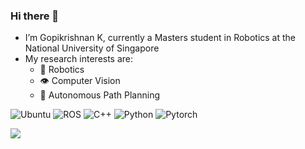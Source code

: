 ### Hi there 👋

- I’m Gopikrishnan K, currently a Masters student in Robotics at the National University of Singapore
- My research interests are:
  - 🤖 Robotics
  - 👁️ Computer Vision
  - 🚗 Autonomous Path Planning

![Ubuntu](https://img.shields.io/badge/OS-Ubuntu-informational?style=flat&logo=ubuntu&logoColor=white&color=2bbc8a)
![ROS](https://img.shields.io/badge/Tools-ROS-informational?style=flat&logo=ROS&logoColor=white&color=2bbc8a)
![C++](https://img.shields.io/badge/Code-C++-informational?style=flat&logo=c%2B%2B&logoColor=white&color=2bbc8a)
![Python](https://img.shields.io/badge/Code-Python-informational?style=flat&logo=python&logoColor=white&color=2bbc8a)
![Pytorch](https://img.shields.io/badge/Code-Pytorch-informational?style=flat&logo=pytorch&logoColor=white&color=2bbc8a)

<img align="center" src="https://github-readme-stats.vercel.app/api?username=SuperGops7&theme=github_dark&show_icons=true&count_private=true" />
